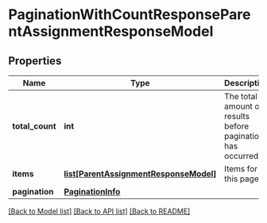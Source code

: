 # PaginationWithCountResponseParentAssignmentResponseModel

## Properties
Name | Type | Description | Notes
------------ | ------------- | ------------- | -------------
**total_count** | **int** | The total amount of results before pagination has occurred. | [optional] 
**items** | [**list[ParentAssignmentResponseModel]**](ParentAssignmentResponseModel.md) | Items for this page. | [optional] 
**pagination** | [**PaginationInfo**](PaginationInfo.md) |  | [optional] 

[[Back to Model list]](../README.md#documentation-for-models) [[Back to API list]](../README.md#documentation-for-api-endpoints) [[Back to README]](../README.md)

